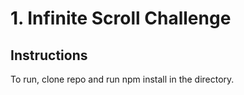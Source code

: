 # 1. Infinite Scroll Challenge

## Instructions
To run, clone repo and run npm install in the directory. 

